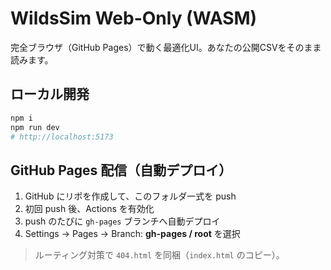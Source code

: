 # WildsSim Web-Only (WASM)

完全ブラウザ（GitHub Pages）で動く最適化UI。あなたの公開CSVをそのまま読みます。

## ローカル開発
```bash
npm i
npm run dev
# http://localhost:5173
```

## GitHub Pages 配信（自動デプロイ）
1. GitHub にリポを作成して、このフォルダ一式を push
2. 初回 push 後、Actions を有効化
3. push のたびに `gh-pages` ブランチへ自動デプロイ
4. Settings → Pages → Branch: **gh-pages / root** を選択

> ルーティング対策で `404.html` を同梱（`index.html` のコピー）。
